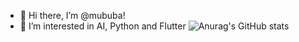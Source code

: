 - 👋 Hi there, I’m @mububa!
- 👀 I’m interested in AI, Python and Flutter
![Anurag's GitHub stats](https://github-readme-stats.vercel.app/api?username=mububa&hide=contribs,prs)

<!---
mububa/mububa is a ✨ special ✨ repository because its `README.md` (this file) appears on your GitHub profile.
You can click the Preview link to take a look at your changes.
--->
